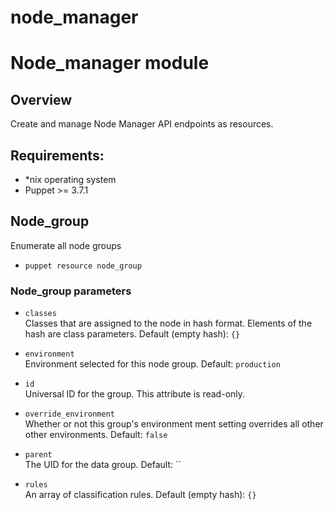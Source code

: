 node_manager
============

# Node_manager module

## Overview

Create and manage Node Manager API endpoints as resources.

## Requirements:

- *nix operating system
- Puppet >= 3.7.1  

## Node_group

Enumerate all node groups
* `puppet resource node_group`<br />

### Node_group parameters

* `classes`<br />
Classes that are assigned to the node in hash format.  Elements of the hash
are class parameters. Default (empty hash): `{}`

* `environment`<br />
Environment selected for this node group. Default: `production`

* `id`<br />
Universal ID for the group. This attribute is read-only.

* `override_environment`<br />
Whether or not this group's environment ment setting overrides
all other other environments. Default: `false`

* `parent`<br />
The UID for the data group. Default: ``

* `rules`<br />
An array of classification rules. Default (empty hash): `{}`
